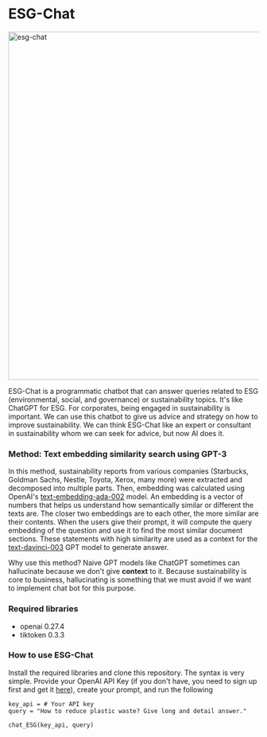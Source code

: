 # ESG-Chat

<img src="https://user-images.githubusercontent.com/51282928/230783659-fbe9b43f-01d2-48fd-84d5-eefd093fb628.png" alt= "esg-chat" width="700">

ESG-Chat is a programmatic chatbot that can answer queries related to ESG (environmental, social, and governance) or sustainability topics. It's like ChatGPT for ESG. For corporates, being engaged in sustainability is important. We can use this chatbot to give us advice and strategy on how to improve sustainability. We can think ESG-Chat like an expert or consultant in sustainability whom we can seek for advice, but now AI does it. 

### Method: Text embedding similarity search using GPT-3

In this method, sustainability reports from various companies (Starbucks, Goldman Sachs, Nestle, Toyota, Xerox, many more) were extracted and decomposed into multiple parts. Then, embedding was calculated using OpenAI's [text-embedding-ada-002](https://openai.com/blog/new-and-improved-embedding-model) model. An embedding is a vector of numbers that helps us understand how semantically similar or different the texts are. The closer two embeddings are to each other, the more similar are their contents. When the users give their prompt, it will compute the query embedding of the question and use it to find the most similar document sections. These statements with high similarity are used as a context for the [text-davinci-003](https://platform.openai.com/docs/models/gpt-3) GPT model to generate answer. 

Why use this method? Naive GPT models like ChatGPT sometimes can hallucinate because we don't give **context** to it. Because sustainability is core to business, hallucinating is something that we must avoid if we want to implement chat bot for this purpose. 

### Required libraries
* openai 0.27.4
* tiktoken 0.3.3

### How to use ESG-Chat

Install the required libraries and clone this repository. The syntax is very simple. Provide your OpenAI API Key (if you don't have, you need to sign up first and get it [here](https://platform.openai.com/account/api-keys)), create your prompt, and run the following

```
key_api = # Your API key
query = "How to reduce plastic waste? Give long and detail answer."

chat_ESG(key_api, query)
```

